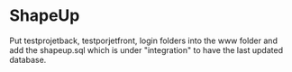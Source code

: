 # ShapeUp
Put testprojetback, testporjetfront, login folders into the www folder and add the shapeup.sql which is under "integration" to have
the last updated database.
